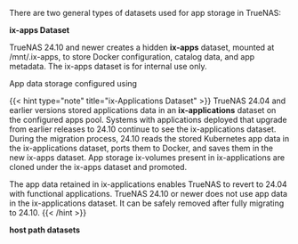 &NewLine;

There are two general types of datasets used for app storage in TrueNAS:

**ix-apps Dataset**

TrueNAS 24.10 and newer creates a hidden **ix-apps** dataset, mounted at <file>/mnt/.ix-apps</file>, to store Docker configuration, catalog data, and app metadata.
The ix-apps dataset is for internal use only.

App data storage configured using 

{{< hint type="note" title="ix-Applications Dataset" >}}
TrueNAS 24.04 and earlier versions stored applications data in an **ix-applications** dataset on the configured apps pool.
Systems with applications deployed that upgrade from earlier releases to 24.10 continue to see the ix-applications dataset.
During the migration process, 24.10 reads the stored Kubernetes app data in the ix-applications dataset, ports them to Docker, and saves them in the new ix-apps dataset.
App storage ix-volumes present in ix-applications are cloned under the ix-apps dataset and promoted.

The app data retained in ix-applications enables TrueNAS to revert to 24.04 with functional applications.
TrueNAS 24.10 or newer does not use app data in the ix-applications dataset.
It can be safely removed after fully migrating to 24.10.
{{< /hint >}}
  
**host path datasets**


<!-- {{< hint type=info >}}
Earlier versions of TrueNAS had issues with apps failing to deploy if the application and an SMB or NFS share had the same host path to a dataset.
This issue no longer exists, but we still recommended creating datasets for applications that do not share the same host path as an SMB or NFS share.
{{< /hint >}}-->
